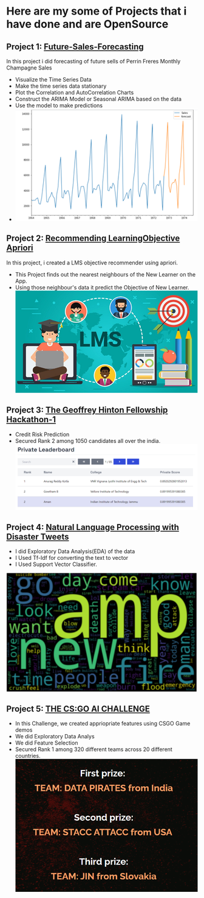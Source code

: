 # Here are my some of Projects that i have done and are OpenSource
## Project 1: [Future-Sales-Forecasting](https://github.com/amanG251314/Future-Sales-Forecasting)
In this project i did forecasting of future sells of Perrin Freres Monthly Champagne Sales
- Visualize the Time Series Data
- Make the time series data stationary
- Plot the Correlation and AutoCorrelation Charts
- Construct the ARIMA Model or Seasonal ARIMA based on the data
- Use the model to make predictions
- ![](/Images/Forecasting.png)

## Project 2: [Recommending LearningObjective Apriori](https://github.com/amanG251314/Recommending_LearningObjective_Apriori)
In this project, i created a LMS objective recommender using apriori.
- This Project finds out the nearest neighbours of the New Learner on the App.
- Using those neighbour's data it predict the Objective of New Learner. 
![](/Images/LMS.jpg)

## Project 3: [The Geoffrey Hinton Fellowship Hackathon-1](https://github.com/amanG251314/GHF_Hackathon_1)
-  Credit Risk Prediction
- Secured Rank 2 among 1050 candidates all over the india.
[![](/Images/Capture.PNG)](https://hack.univ.ai/leaderboard/private)

## Project 4: [Natural Language Processing with Disaster Tweets](https://github.com/amanG251314/Twitter_Disaster_)
- I did Exploratory Data Analysis(EDA) of the data
- I Used Tf-Idf for converting the text to vector
- I Used Support Vector Classifier.

![](/Images/tweeter.png)

## Project 5: [THE CS:GO AI CHALLENGE](https://csgo.greatercph.com/)
- In this Challenge, we created appriopriate features using CSGO Game demos
- We did Exploratory Data Analys
- We did Feature Selection
- Secured Rank 1 among 320 different teams across 20 different countries.
![](/Images/csgo.PNG)





